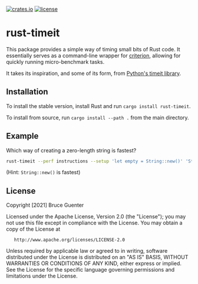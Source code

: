 [![crates.io](https://img.shields.io/crates/v/rust-timeit.svg)](https://crates.io/crates/rust-timeit)
[![license](https://img.shields.io/badge/license-Apache2.0-blue.svg)](https://github.com/bruceg/rust-timeit/blob/main/LICENSE)

rust-timeit
============

This package provides a simple way of timing small bits of Rust code. It
essentially serves as a command-line wrapper for
[criterion](https://bheisler.github.io/criterion.rs/book/index.html),
allowing for quickly running micro-benchmark tasks.

It takes its inspiration, and some of its form, from [Python's timeit
library](https://docs.python.org/3/library/timeit.html).

Installation
------------

To install the stable version, install Rust and run `cargo install
rust-timeit`.

To install from source, run `cargo install --path .` from the main
directory.

Example
-------

Which way of creating a zero-length string is fastest?

```sh
rust-timeit --perf instructions --setup 'let empty = String::new()' 'String::new()' 'String::from("")' 'empty.clone()' '"".to_owned()'
```

(Hint: `String::new()` is fastest)

License
-------

Copyright [2021] Bruce Guenter

Licensed under the Apache License, Version 2.0 (the "License"); you may
not use this file except in compliance with the License.  You may obtain
a copy of the License at

       http://www.apache.org/licenses/LICENSE-2.0

Unless required by applicable law or agreed to in writing, software
distributed under the License is distributed on an "AS IS" BASIS,
WITHOUT WARRANTIES OR CONDITIONS OF ANY KIND, either express or implied.
See the License for the specific language governing permissions and
limitations under the License.
